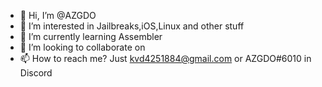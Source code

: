- 👋 Hi, I’m @AZGDO
- 👀 I’m interested in Jailbreaks,iOS,Linux and other stuff
- 🌱 I’m currently learning Assembler
- 💞️ I’m looking to collaborate on 
- 📫 How to reach me? Just kvd4251884@gmail.com or AZGDO#6010 in Discord

<!---
AZGDO/AZGDO is a ✨ special ✨ repository because its `README.md` (this file) appears on your GitHub profile.
You can click the Preview link to take a look at your changes.
--->
